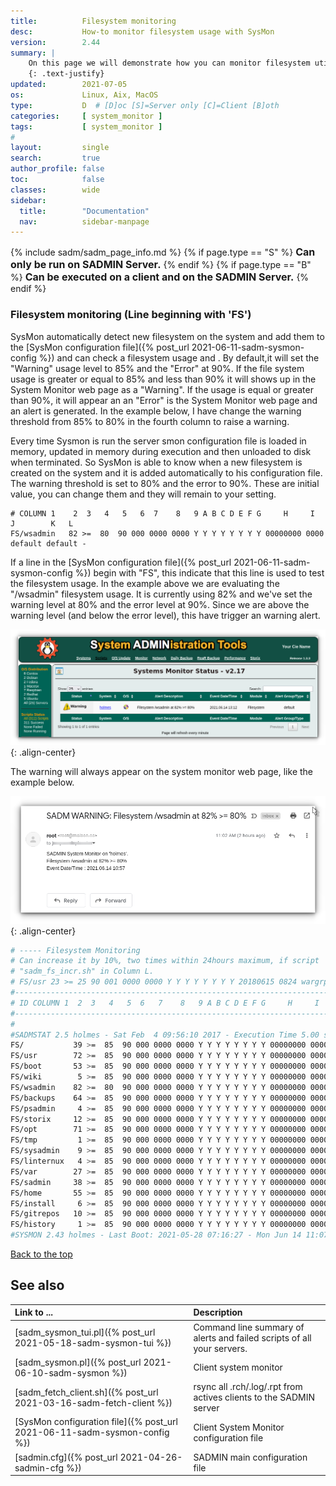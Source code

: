 ```yaml
---
title:          Filesystem monitoring 
desc:           How-to monitor filesystem usage with SysMon
version:        2.44
summary: |         
    On this page we will demonstrate how you can monitor filesystem utilization on a system.
    {: .text-justify}
updated:        2021-07-05
os:             Linux, Aix, MacOS
type:           D  # [D]oc [S]=Server only [C]=Client [B]oth
categories:     [ system_monitor ] 
tags:           [ system_monitor ] 
#
layout:         single
search:         true
author_profile: false
toc:            false
classes:        wide
sidebar:
  title:        "Documentation"
  nav:          sidebar-manpage
---
```

<a id="top_of_page"></a>

{% include sadm/sadm_page_info.md %}
{% if page.type == "S" %}
<font size="3"><strong>Can only be run on SADMIN Server.</strong></font>
{% endif %}
{% if page.type == "B" %}
<font size="3"><strong>Can be executed on a client and on the SADMIN Server.</strong></font>
{% endif %}



<a id="filesystem"></a>
### Filesystem monitoring (Line beginning with 'FS')

SysMon automatically detect new filesystem on the system and add them to the [SysMon configuration file]({% post_url 2021-06-11-sadm-sysmon-config %}) and can check a filesystem usage and . By default,it will set 
the "Warning" usage level to 85% and the "Error" at 90%. If the file system usage is greater or 
equal to 85% and less than 90% it will shows up in the System Monitor web page as a "Warning". 
If the usage is equal or greater than 90%, it will appear an an "Error" is the System Monitor 
web page and an alert is generated. In the example below, I have change the warning threshold from 
85% to 80% in the fourth column to raise a warning.

Every time Sysmon is run the server smon configuration file is loaded in memory,
updated in memory during execution and then unloaded to disk when terminated.
So SysMon is able to know when a new filesystem is created on the system and it is
added automatically to his configuration file. 
The warning threshold is set to 80% and the error to 90%.
These are initial value, you can change them and they will remain to your setting.

```
# COLUMN 1    2  3   4   5   6  7    8   9 A B C D E F G     H     I      J        K   L
FS/wsadmin   82 >=  80  90 000 0000 0000 Y Y Y Y Y Y Y Y 00000000 0000 default default -
```
If a line in the [SysMon configuration file]({% post_url 2021-06-11-sadm-sysmon-config %}) begin
with "FS", this indicate that this line is used to test the filesystem usage. In the example above
we are evaluating the "/wsadmin" filesystem usage. It is currently using 82% and we've set the
warning level at 80% and the error level at 90%. Since we are above the warning level (and below the
error level), this have trigger an warning alert. 

![Sysmon Warning on Web](/assets/img/sadm_sysmon/sadm_sysmon_filesystem_warning.png){: .align-center} 

The warning will always appear on the system monitor web page, like the example below. 

![Sysmon Warning on Web](/assets/img/sadm_sysmon/sadm_sysmon_warning_email.png){: .align-center} 

```bash
# ----- Filesystem Monitoring
# Can increase it by 10%, two times within 24hours maximum, if script 
# "sadm_fs_incr.sh" in Column L.
# FS/usr 23 >= 25 90 001 0000 0000 Y Y Y Y Y Y Y Y 20180615 0824 wargrp errgrp sadm_fs_incr.sh
#----------------------------------------------------------------------------------------
# ID COLUMN 1  2  3   4   5  6   7    8   9 A B C D E F G     H     I     J       K     L
#----------------------------------------------------------------------------------------
#
#SADMSTAT 2.5 holmes - Sat Feb  4 09:56:10 2017 - Execution Time 5.00 seconds
FS/           39 >=  85  90 000 0000 0000 Y Y Y Y Y Y Y Y 00000000 0000 default default -
FS/usr        72 >=  85  90 000 0000 0000 Y Y Y Y Y Y Y Y 00000000 0000 default default -
FS/boot       53 >=  85  90 000 0000 0000 Y Y Y Y Y Y Y Y 00000000 0000 default default -
FS/wiki        5 >=  85  90 000 0000 0000 Y Y Y Y Y Y Y Y 00000000 0000 default default -
FS/wsadmin    82 >=  80  90 000 0000 0000 Y Y Y Y Y Y Y Y 00000000 0000 default default -
FS/backups    64 >=  85  90 000 0000 0000 Y Y Y Y Y Y Y Y 00000000 0000 default default -
FS/psadmin     4 >=  85  90 000 0000 0000 Y Y Y Y Y Y Y Y 00000000 0000 default default -
FS/storix     12 >=  85  90 000 0000 0000 Y Y Y Y Y Y Y Y 00000000 0000 default default -
FS/opt        71 >=  85  90 000 0000 0000 Y Y Y Y Y Y Y Y 00000000 0000 default default -
FS/tmp         1 >=  85  90 000 0000 0000 Y Y Y Y Y Y Y Y 00000000 0000 default default -
FS/sysadmin    9 >=  85  90 000 0000 0000 Y Y Y Y Y Y Y Y 00000000 0000 default default -
FS/linternux   4 >=  85  90 000 0000 0000 Y Y Y Y Y Y Y Y 00000000 0000 default default -
FS/var        27 >=  85  90 000 0000 0000 Y Y Y Y Y Y Y Y 00000000 0000 default default -
FS/sadmin     38 >=  85  90 000 0000 0000 Y Y Y Y Y Y Y Y 00000000 0000 default default -
FS/home       55 >=  85  90 000 0000 0000 Y Y Y Y Y Y Y Y 00000000 0000 default default -
FS/install     6 >=  85  90 000 0000 0000 Y Y Y Y Y Y Y Y 00000000 0000 default default -
FS/gitrepos   10 >=  85  90 000 0000 0000 Y Y Y Y Y Y Y Y 00000000 0000 default default -
FS/history     1 >=  85  90 000 0000 0000 Y Y Y Y Y Y Y Y 00000000 0000 default default -
#SYSMON 2.43 holmes - Last Boot: 2021-05-28 07:16:27 - Mon Jun 14 11:07:04 2021 - Execution Time 2.00 seconds
```

[Back to the top](#top_of_page)



<a id="seealso"></a>
## See also

| Link to ...| Description |  
| :--- | :--- |  
| [sadm_sysmon_tui.pl]({% post_url 2021-05-18-sadm-sysmon-tui %})                   |  Command line summary of alerts and failed scripts of all your servers.  
| [sadm_sysmon.pl]({% post_url 2021-06-10-sadm-sysmon %})                           | Client system monitor   
| [sadm_fetch_client.sh]({% post_url 2021-03-16-sadm-fetch-client %})               | rsync all .rch/.log/.rpt from actives clients to the SADMIN server  
| [SysMon configuration file]({% post_url 2021-06-11-sadm-sysmon-config %})         | Client System Monitor configuration file   
| [sadmin.cfg]({% post_url 2021-04-26-sadmin-cfg %})                                | SADMIN main configuration file   

